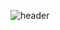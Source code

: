 ![header](https://capsule-render.vercel.app/api?type=wave&color=98B485&height=350&section=footer&text=LeeMinHyeong&fontSize=90&fontColor=19270F)
